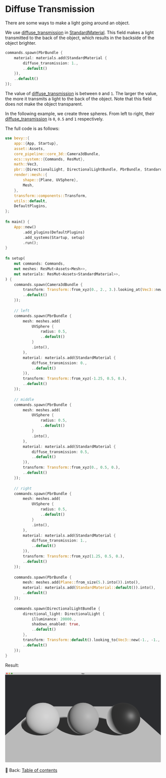 # Diffuse Transmission

There are some ways to make a light going around an object.

We use [diffuse_transmission](https://docs.rs/bevy/latest/bevy/pbr/struct.StandardMaterial.html#structfield.diffuse_transmission) in [StandardMaterial](https://docs.rs/bevy/latest/bevy/pbr/struct.StandardMaterial.html).
This field makes a light transmitted to the back of the object, which results in the backside of the object brighter.

```rust
commands.spawn(PbrBundle {
    material: materials.add(StandardMaterial {
        diffuse_transmission: 1.,
        ..default()
    }),
    ..default()
});
```

The value of [diffuse_transmission](https://docs.rs/bevy/latest/bevy/pbr/struct.StandardMaterial.html#structfield.diffuse_transmission) is between `0` and `1`.
The larger the value, the more it transmits a light to the back of the object.
Note that this field does not make the object transparent.

In the following example, we create three spheres.
From left to right, their [diffuse_transmission](https://docs.rs/bevy/latest/bevy/pbr/struct.StandardMaterial.html#structfield.diffuse_transmission) is `0`, `0.5` and `1` respectively.

The full code is as follows:

```rust
use bevy::{
    app::{App, Startup},
    asset::Assets,
    core_pipeline::core_3d::Camera3dBundle,
    ecs::system::{Commands, ResMut},
    math::Vec3,
    pbr::{DirectionalLight, DirectionalLightBundle, PbrBundle, StandardMaterial},
    render::mesh::{
        shape::{Plane, UVSphere},
        Mesh,
    },
    transform::components::Transform,
    utils::default,
    DefaultPlugins,
};

fn main() {
    App::new()
        .add_plugins(DefaultPlugins)
        .add_systems(Startup, setup)
        .run();
}

fn setup(
    mut commands: Commands,
    mut meshes: ResMut<Assets<Mesh>>,
    mut materials: ResMut<Assets<StandardMaterial>>,
) {
    commands.spawn(Camera3dBundle {
        transform: Transform::from_xyz(0., 2., 3.).looking_at(Vec3::new(0., 0.5, 0.), Vec3::Y),
        ..default()
    });

    // left
    commands.spawn(PbrBundle {
        mesh: meshes.add(
            UVSphere {
                radius: 0.5,
                ..default()
            }
            .into(),
        ),
        material: materials.add(StandardMaterial {
            diffuse_transmission: 0.,
            ..default()
        }),
        transform: Transform::from_xyz(-1.25, 0.5, 0.),
        ..default()
    });

    // middle
    commands.spawn(PbrBundle {
        mesh: meshes.add(
            UVSphere {
                radius: 0.5,
                ..default()
            }
            .into(),
        ),
        material: materials.add(StandardMaterial {
            diffuse_transmission: 0.5,
            ..default()
        }),
        transform: Transform::from_xyz(0., 0.5, 0.),
        ..default()
    });

    // right
    commands.spawn(PbrBundle {
        mesh: meshes.add(
            UVSphere {
                radius: 0.5,
                ..default()
            }
            .into(),
        ),
        material: materials.add(StandardMaterial {
            diffuse_transmission: 1.,
            ..default()
        }),
        transform: Transform::from_xyz(1.25, 0.5, 0.),
        ..default()
    });

    commands.spawn(PbrBundle {
        mesh: meshes.add(Plane::from_size(5.).into()).into(),
        material: materials.add(StandardMaterial::default()).into(),
        ..default()
    });

    commands.spawn(DirectionalLightBundle {
        directional_light: DirectionalLight {
            illuminance: 20000.,
            shadows_enabled: true,
            ..default()
        },
        transform: Transform::default().looking_to(Vec3::new(-1., -1., -1.), Vec3::Y),
        ..default()
    });
}
```

Result:

![Diffuse Transmission](./pic/diffuse_transmission.png)

<!-- :arrow_right:  Next:  -->

:blue_book: Back: [Table of contents](./../README.md)
